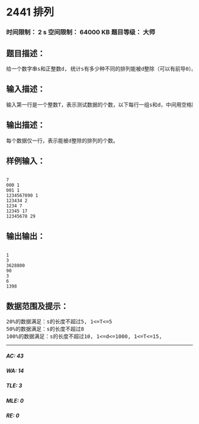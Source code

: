 # 2441 排列   
### 时间限制： 2 s     空间限制： 64000 KB     题目等级： 大师  
## 题目描述：  

<pre>
给一个数字串s和正整数d, 统计s有多少种不同的排列能被d整除（可以有前导0）。例如123434有90种排列能被2整除，其中末位为2的有30种，末位为4的有60种。
</pre>
  
  
## 输入描述：  

<pre>
输入第一行是一个整数T，表示测试数据的个数，以下每行一组s和d，中间用空格隔开。s保证只包含数字0, 1, 2, 3, 4, 5, 6, 7, 8, 9.
</pre>
  
  
## 输出描述：  

<pre>
每个数据仅一行，表示能被d整除的排列的个数。
</pre>
  
  
## 样例输入：  

<pre><code>
7
000 1
001 1
1234567890 1
123434 2
1234 7
12345 17
12345678 29
</code></pre>
  
  
## 输出输出：  

<pre><code>
1
3
3628800
90
3
6
1398
</code></pre>
  
  
## 数据范围及提示：  

<pre>
20%的数据满足：s的长度不超过5, 1<=T<=5
50%的数据满足：s的长度不超过8
100%的数据满足：s的长度不超过10, 1<=d<=1000, 1<=T<=15,
</pre>
  
  
***  

##### AC: 43  
##### WA: 14  
##### TLE: 3  
##### MLE: 0  
##### RE: 0  
